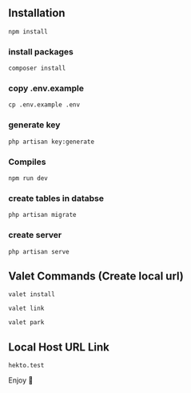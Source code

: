 ## Installation
```
npm install
```

### install packages
```
composer install
```

### copy .env.example
```
cp .env.example .env
```

### generate key
```
php artisan key:generate
```

### Compiles
```
npm run dev
```

### create tables in databse
```
php artisan migrate
```

### create server
```
php artisan serve
```

## Valet Commands (Create local url)
```
valet install
```
```
valet link
```
```
valet park
```

## Local Host URL Link
```
hekto.test
```

Enjoy :palm_tree:
